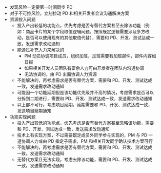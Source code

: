 - 发现风险一定要第一时间同步 PD
- 对于不可控风险，立刻拉动 PD 和相关开发者会议沟通解决方案
- 资源投入问题
  - 投入产出较低的功能点，优先考虑是否有替代方案甚至去除该功能（例如：商品卡片的某个字段取值逻辑问题，按照既定逻辑需要涉及多方改动，是否可以使用现有的其他取值代替），需要和 PD、开发、测试达成一致，发送需求改动通知
  - 能通过补充人力来解决的
    - PM 动员协调项目成员，组织加班，加班需要有加班邮件，邮件内容如日报
    - 如果相关开发人员团队有富余人力可由开发者在团队内沟通协调
    - 无法协调的，由 PD 出面协调人力资源
  - 不能解决的，再考虑需求是否有替代方案，需要和 PD、开发、测试达成一致，发送需求改动通知
  - 可能因一个功能延期但是该功能优先级并不高的情况，考虑需求是否可以分拆到二期进行，需要和 PD、开发、测试达成一致，发送需求改动通知
  - 以上都不可行，考虑项目延期，延期需要和 PD、开发、测试达成一致，发送项目延期通知
- 功能实现问题
  - 投入产出较低的功能点，优先考虑是否有替代方案甚至忽略该功能，需要和 PD、开发、测试达成一致，发送需求改动通知
  - 技术上有实现方案，不过需要既定成员外同学参与实现的，PM 与 PD 一道协调人力或由 PD 指定子需求，PM 和相关开发同学确认技术方案可行
  - 不能解决的，再考虑需求是否有替代方案，需要和 PD、开发、测试达成一致，发送需求改动通知
  - 无替代方案且无法实现，考虑去除该功能，需要和 PD、开发、测试达成一致，发送需求改动通知
